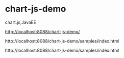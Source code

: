 # chart-js-demo
chart.js,JavaEE



[http://localhost:8088/chart-js-demo/](http://localhost:8088/chart-js-demo/)



http://localhost:8088/chart-js-demo/samples/index.html


http://localhost:8088/chart-js-demo/samples/index.html
